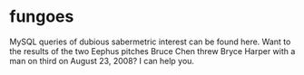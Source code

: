 fungoes
=======

MySQL queries of dubious sabermetric interest can be found here.  Want to the results of the two Eephus pitches Bruce Chen threw Bryce Harper with a man on third on August 23, 2008? I can help you.
